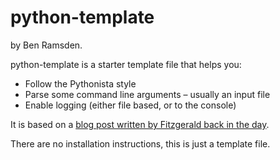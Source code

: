 python-template
========================

by Ben Ramsden.

python-template is a starter template file that helps you: 

* Follow the Pythonista style
* Parse some command line arguments – usually an input file
* Enable logging (either file based, or to the console)

It is based on a [blog post written by Fitzgerald back in the day](http://fitzgeraldsteele.wordpress.com/2009/08/12/new-python-file-textmate-template/).


There are no installation instructions, this is just a template file.
